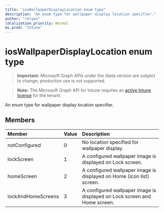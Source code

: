 ```yaml
---
title: "iosWallpaperDisplayLocation enum type"
description: "An enum type for wallpaper display location specifier."
author: "rolyon"
localization_priority: Normal
ms.prod: "Intune"
---
```


# iosWallpaperDisplayLocation enum type

> **Important:** Microsoft Graph APIs under the /beta version are subject to change; production use is not supported.

> **Note:** The Microsoft Graph API for Intune requires an [active Intune license](https://go.microsoft.com/fwlink/?linkid=839381) for the tenant.

An enum type for wallpaper display location specifier.

## Members
|Member|Value|Description|
|:---|:---|:---|
|notConfigured|0|No location specified for wallpaper display.|
|lockScreen|1|A configured wallpaper image is displayed on Lock screen.|
|homeScreen|2|A configured wallpaper image is displayed on Home (icon list) screen.|
|lockAndHomeScreens|3|A configured wallpaper image is displayed on Lock screen and Home screen.|






